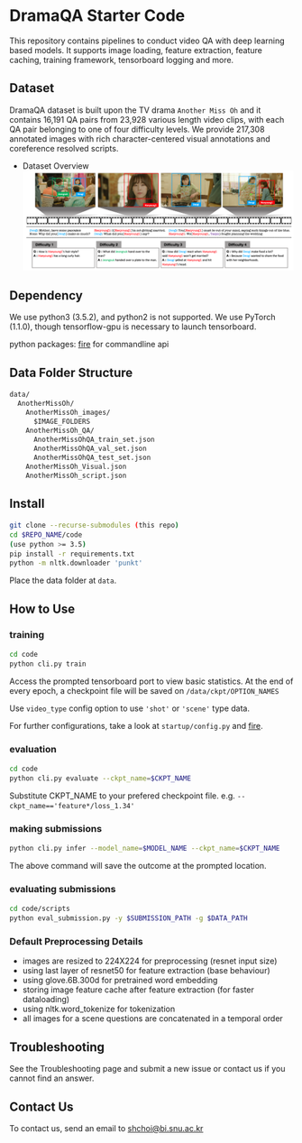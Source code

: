 # DramaQA Starter Code

This repository contains pipelines to conduct video QA with deep learning based models.
It supports image loading, feature extraction, feature caching, training framework, tensorboard logging and more.


## Dataset
DramaQA dataset is built upon the TV drama `Another Miss Oh` and it contains 16,191 QA pairs from 23,928 various length video clips, with each QA pair belonging to one of four difficulty levels. We provide 217,308 annotated images with rich character-centered visual annotations and coreference resolved scripts. 

- Dataset Overview
    ![dataset overview](./figures/dramaqa_overview_final.png)

## Dependency

We use python3 (3.5.2), and python2 is not supported.
We use PyTorch (1.1.0), though tensorflow-gpu is necessary to launch tensorboard.

python packages:
[fire](https://github.com/google/python-fire) for commandline api


## Data Folder Structure

```
data/
  AnotherMissOh/
    AnotherMissOh_images/
      $IMAGE_FOLDERS
    AnotherMissOh_QA/
      AnotherMissOhQA_train_set.json
      AnotherMissOhQA_val_set.json
      AnotherMissOhQA_test_set.json
    AnotherMissOh_Visual.json
    AnotherMissOh_script.json
```

## Install

```bash
git clone --recurse-submodules (this repo)
cd $REPO_NAME/code
(use python >= 3.5)
pip install -r requirements.txt
python -m nltk.downloader 'punkt'
```

Place the data folder at `data`.

## How to Use

### training

```bash
cd code
python cli.py train
```

Access the prompted tensorboard port to view basic statistics.
At the end of every epoch, a checkpoint file will be saved on `/data/ckpt/OPTION_NAMES`

Use `video_type` config option to use `'shot'` or `'scene'` type data.

For further configurations, take a look at `startup/config.py` and
[fire](https://github.com/google/python-fire).

### evaluation

```bash
cd code
python cli.py evaluate --ckpt_name=$CKPT_NAME
```

Substitute CKPT_NAME to your prefered checkpoint file.
e\.g\. `--ckpt_name=='feature*/loss_1.34'`

### making submissions

```bash
python cli.py infer --model_name=$MODEL_NAME --ckpt_name=$CKPT_NAME
```

The above command will save the outcome at the prompted location.

### evaluating submissions

```bash
cd code/scripts
python eval_submission.py -y $SUBMISSION_PATH -g $DATA_PATH
```

### Default Preprocessing Details

- images are resized to 224X224 for preprocessing (resnet input size)
- using last layer of resnet50 for feature extraction (base behaviour)
- using glove.6B.300d for pretrained word embedding
- storing image feature cache after feature extraction (for faster dataloading)
- using nltk.word_tokenize for tokenization
- all images for a scene questions are concatenated in a temporal order

## Troubleshooting

See the Troubleshooting page and submit a new issue or contact us if you cannot find an answer.

## Contact Us

To contact us, send an email to shchoi@bi.snu.ac.kr
